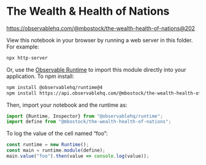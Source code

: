 # The Wealth & Health of Nations

https://observablehq.com/@mbostock/the-wealth-health-of-nations@202

View this notebook in your browser by running a web server in this folder. For
example:

~~~sh
npx http-server
~~~

Or, use the [Observable Runtime](https://github.com/observablehq/runtime) to
import this module directly into your application. To npm install:

~~~sh
npm install @observablehq/runtime@4
npm install https://api.observablehq.com/@mbostock/the-wealth-health-of-nations.tgz?v=3
~~~

Then, import your notebook and the runtime as:

~~~js
import {Runtime, Inspector} from "@observablehq/runtime";
import define from "@mbostock/the-wealth-health-of-nations";
~~~

To log the value of the cell named “foo”:

~~~js
const runtime = new Runtime();
const main = runtime.module(define);
main.value("foo").then(value => console.log(value));
~~~
